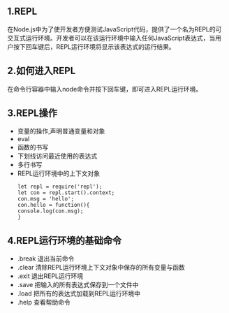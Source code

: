  ## 1.REPL 

在Node.js中为了使开发者方便测试JavaScript代码，提供了一个名为REPL的可交互式运行环境。开发者可以在该运行环境中输入任何JavaScript表达式，当用户按下回车键后，REPL运行环境将显示该表达式的运行结果。

 ## 2.如何进入REPL 

在命令行容器中输入node命令并按下回车键，即可进入REPL运行环境。

 ## 3.REPL操作 

* 变量的操作,声明普通变量和对象
* eval
* 函数的书写
* 下划线访问最近使用的表达式
* 多行书写
* REPL运行环境中的上下文对象
  ```
  let repl = require('repl');
  let con = repl.start().context;
  con.msg = 'hello';
  con.hello = function(){
  console.log(con.msg);
  }
  ```

 ## 4.REPL运行环境的基础命令 

* .break 退出当前命令
* .clear 清除REPL运行环境上下文对象中保存的所有变量与函数
* .exit 退出REPL运行环境
* .save 把输入的所有表达式保存到一个文件中
* .load 把所有的表达式加载到REPL运行环境中
* .help 查看帮助命令